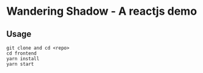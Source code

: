 # Wandering Shadow - A reactjs demo

## Usage

```
git clone and cd <repo>
cd frontend
yarn install
yarn start
```
